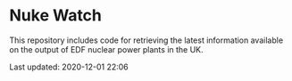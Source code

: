 # Nuke Watch

This repository includes code for retrieving the latest information available on the output of EDF nuclear power plants in the UK.

Last updated: 2020-12-01 22:06